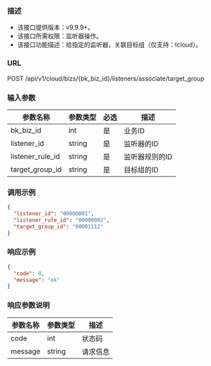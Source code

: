 ### 描述

- 该接口提供版本：v9.9.9+。
- 该接口所需权限：监听器操作。
- 该接口功能描述：给指定的监听器，关联目标组（仅支持：tcloud）。

### URL

POST /api/v1/cloud/bizs/{bk_biz_id}/listeners/associate/target_group

### 输入参数

| 参数名称            | 参数类型  | 必选 | 描述          |
|--------------------|---------|------|--------------|
| bk_biz_id          | int     | 是   | 业务ID        |
| listener_id        | string  | 是   | 监听器的ID     |
| listener_rule_id   | string  | 是   | 监听器规则的ID  |
| target_group_id    | string  | 是   | 目标组的ID     |

### 调用示例

```json
{
  "listener_id": "00000001",
  "listener_rule_id": "00000002",
  "target_group_id": "00001112"
}
```

### 响应示例

```json
{
  "code": 0,
  "message": "ok"
}
```

### 响应参数说明

| 参数名称  | 参数类型  | 描述    |
|---------|----------|---------|
| code    | int      | 状态码   |
| message | string   | 请求信息 |
